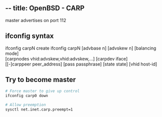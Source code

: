 --
title: OpenBSD - CARP
---

master advertises on port 112

## ifconfig syntax

 ifconfig carpN create
 ifconfig carpN [advbase n] [advskew n] [balancing mode]   \
 [carpnodes vhid:advskew,vhid:advskew,...] [carpdev iface] \
 [[-]carppeer peer_address] [pass passphrase] [state state] [vhid host-id]

## Try to become master

```bash
# Force master to give up control
ifconfig carp0 down

# Allow preemption
sysctl net.inet.carp.preempt=1
```
